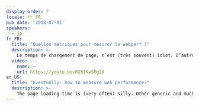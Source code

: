 ```yaml
---
display-order: 7
locale: fr_FR
pub_date: '2018-07-01'
speakers:
  - jp
fr_FR:
  title: "Quelles métriques pour mesurer la webperf ?"
  description: >-
    Le temps de chargement de page, c’est (très souvent) idiot. D’autres métriques génériques et bien meilleures existent mais ont chacune leurs défauts (Speed Index, First Contentful Paint, Time To Interactive …). Du coup, je vais surtout vous apprendre à mesurer ce qui compte pour *votre* site : des métriques techniques de chargement, les métriques visuelles, le CPU client et enfin les Custom Metrics.
  video:
    name: ~
    url: https://youtu.be/RG5IKvSMg20
en_US:
  title: "Eventually: how to measure web performance?"
  description: >-
    The page loading time is (very often) silly. Other generic and much better metrics exist but each have their weaknesses (speedIndex, first contentful paint, Time to Interactive …). So, I'm going to teach you how to measure what really counts for YOUR website: technical loading metrics, visual metrics, client CPU and custom metrics.
---
```

